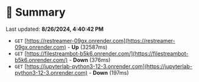 # 📖 Summary
Last updated: **8/26/2024, 4:40:42 PM**

- `GET` [https://restreamer-09gx.onrender.com](https://restreamer-09gx.onrender.com) - **Up** (32587ms)
- `GET` [https://filestreambot-b5k6.onrender.com/](https://filestreambot-b5k6.onrender.com/) - **Down** (376ms)
- `GET` [https://jupyterlab-python3-12-3.onrender.com](https://jupyterlab-python3-12-3.onrender.com) - **Down** (197ms)
